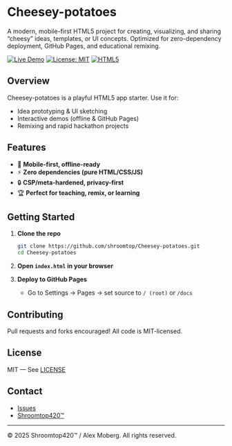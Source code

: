 # Cheesey-potatoes

A modern, mobile-first HTML5 project for creating, visualizing, and sharing “cheesy” ideas, templates, or UI concepts. Optimized for zero-dependency deployment, GitHub Pages, and educational remixing.

[![Live Demo](https://img.shields.io/badge/demo-online-brightgreen?style=for-the-badge&logo=github)](https://shroomtop.github.io/Cheesey-potatoes/)
[![License: MIT](https://img.shields.io/badge/license-MIT-blue.svg?style=for-the-badge)](LICENSE)
[![HTML5](https://img.shields.io/badge/built%20with-HTML5-orange?style=for-the-badge)](https://developer.mozilla.org/en-US/docs/Web/Guide/HTML/HTML5)

## Overview

Cheesey-potatoes is a playful HTML5 app starter. Use it for:
- Idea prototyping & UI sketching
- Interactive demos (offline & GitHub Pages)
- Remixing and rapid hackathon projects

## Features

- 📱 **Mobile-first, offline-ready**  
- ⚡ **Zero dependencies (pure HTML/CSS/JS)**
- 🔒 **CSP/meta-hardened, privacy-first**
- 🏆 **Perfect for teaching, remix, or learning**

## Getting Started

1. **Clone the repo**
   ```bash
   git clone https://github.com/shroomtop/Cheesey-potatoes.git
   cd Cheesey-potatoes
   ```
2. **Open `index.html` in your browser**

3. **Deploy to GitHub Pages**
   - Go to Settings → Pages → set source to `/ (root)` or `/docs`

## Contributing

Pull requests and forks encouraged! All code is MIT-licensed.

## License

MIT — See [LICENSE](./LICENSE)

## Contact

- [Issues](https://github.com/shroomtop/Cheesey-potatoes/issues)
- [Shroomtop420™](https://www.shroomtop420.com)

---
© 2025 Shroomtop420™ / Alex Moberg. All rights reserved.
